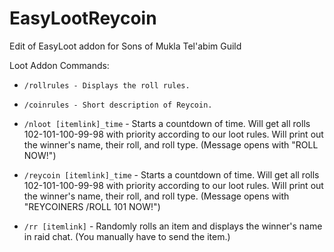 EasyLootReycoin
========

Edit of EasyLoot addon for Sons of Mukla Tel'abim Guild


Loot Addon Commands:

- ```/rollrules - Displays the roll rules.```

- ```/coinrules - Short description of Reycoin.```

- ```/nloot [itemlink]_time``` - Starts a countdown of time. Will get all rolls 102-101-100-99-98 with priority according to our loot rules. Will print out the winner's name, their roll, and roll type. (Message opens with "ROLL NOW!")

- ```/reycoin [itemlink]_time``` - Starts a countdown of time. Will get all rolls 102-101-100-99-98 with priority according to our loot rules. Will print out the winner's name, their roll, and roll type. (Message opens with "REYCOINERS /ROLL 101 NOW!")

- ```/rr [itemlink]``` - Randomly rolls an item and displays the winner's name in raid chat. (You manually have to send the item.)